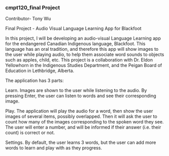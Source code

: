 ### cmpt120_final Project
Contributor- Tony Wu

Final Project - Audio Visual Language Learning App for Blackfoot 

In this project, I will be developing an audio-visual Language Learning app for the endangered Canadian Indigenous language, Blackfoot. This language has an oral tradition, and therefore this app will show images to the user while playing audio, to help them associate word sounds to objects such as apples, child, etc. This project is a collaboration with Dr. Eldon Yellowhorn in the Indigenous Studies Department, and the Peigan Board of Education in Lethbridge, Alberta.

The application has 3 parts:

Learn. Images are shown to the user while listening to the audio. By pressing Enter, the user can listen to words and see their corresponding image.

Play. The application will play the audio for a word, then show the user images of several items, possibly overlapped. Then it will ask the user to count how many of the images corresponding to the spoken word they see. The user will enter a number, and will be informed if their answer (i.e. their count) is correct or not.

Settings. By default, the user learns 3 words, but the user can add more words to learn and play with as they progress.
